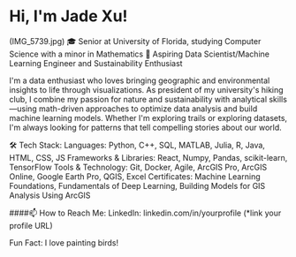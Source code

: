# Hi, I'm Jade Xu!

(IMG_5739.jpg)
🎓 Senior at University of Florida, studying Computer Science with a minor in Mathematics
🔭 Aspiring Data Scientist/Machine Learning Engineer and Sustainability Enthusiast

I'm a data enthusiast who loves bringing geographic and environmental insights to life through visualizations. As president of my university's hiking club, I combine my passion for nature and sustainability with analytical skills—using math-driven approaches to optimize data analysis and build machine learning models. Whether I'm exploring trails or exploring datasets, I'm always looking for patterns that tell compelling stories about our world.


🛠 Tech Stack:
Languages: Python, C++, SQL, MATLAB, Julia, R, Java, HTML, CSS, JS
Frameworks & Libraries: React, Numpy, Pandas, scikit-learn, TensorFlow
Tools & Technology: Git, Docker, Agile, ArcGIS Pro, ArcGIS Online, Google Earth Pro, QGIS, Excel
Certificates: Machine Learning Foundations, Fundamentals of Deep Learning, Building Models for GIS Analysis Using ArcGIS
 

####📫 How to Reach Me:
LinkedIn: linkedin.com/in/yourprofile (*link your profile URL)
 

Fun Fact:
I love painting birds!
